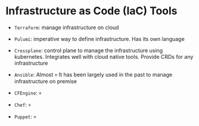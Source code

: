 # Infrastructure as Code (IaC) Tools

- `Terraform`: manage infrastructure on cloud
- `Pulumi`: imperative way to define infrastructure. Has its own language
- `Crossplane`: control plane to manage the infrastructure using kubernetes. Integrates well with cloud native tools. Provide CRDs for any infrastructure

- `Ansible`: Almost 💀 It has been largely used in the past to manage infrastructure on premise
- `CFEngine`: 💀
- `Chef`: 💀
- `Puppet`: 💀
